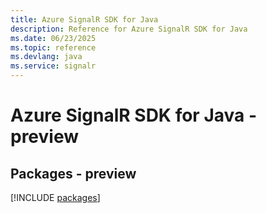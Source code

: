 ```yaml
---
title: Azure SignalR SDK for Java
description: Reference for Azure SignalR SDK for Java
ms.date: 06/23/2025
ms.topic: reference
ms.devlang: java
ms.service: signalr
---
```

# Azure SignalR SDK for Java - preview
## Packages - preview
[!INCLUDE [packages](signalr-index.md)]